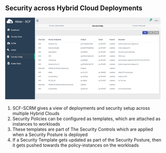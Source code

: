 ## Security across Hybrid Cloud Deployments

![Cloud Deployments](./images/cloud_dep.png)

1) SCF-SCRM gives a view of deployments and security setup across multiple Hybrid Clouds   
2) Security Policies can be configured as templates, which are attached as instances to workloads   
3) These templates are part of The Security Controls which are applied when a Security Posture is deployed   
4) If a Security Template gets updated as part of the Security Posture, then it gets pushed towards the policy-instances on the workloads 
